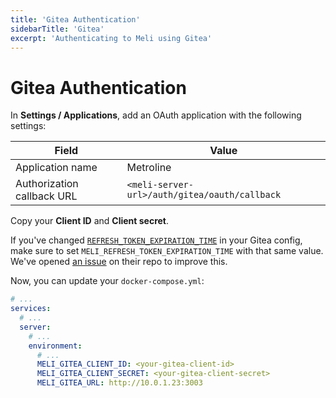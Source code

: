 ```yaml
---
title: 'Gitea Authentication'
sidebarTitle: 'Gitea'
excerpt: 'Authenticating to Meli using Gitea'
---
```


# Gitea Authentication

In **Settings / Applications**, add an OAuth application with the following settings:

| Field | Value |
| ---- | ---- |
| Application name   | Metroline | 
| Authorization callback URL | `<meli-server-url>/auth/gitea/oauth/callback` |

Copy your **Client ID** and **Client secret**.

<div class="blockquote" data-props='{ "mod": "info" }'>

If you've changed [`REFRESH_TOKEN_EXPIRATION_TIME`](https://docs.gitea.io/en-us/config-cheat-sheet/#oauth2-oauth2) in your Gitea config, make sure to set `MELI_REFRESH_TOKEN_EXPIRATION_TIME` with that same value. We've opened [an issue](https://github.com/go-gitea/gitea/issues/12641) on their repo to improve this.

</div>

Now, you can update your `docker-compose.yml`:

<div class="code-group">

```yaml
# ...
services:
  # ...
  server:
    # ...
    environment:
      # ...
      MELI_GITEA_CLIENT_ID: <your-gitea-client-id>
      MELI_GITEA_CLIENT_SECRET: <your-gitea-client-secret>
      MELI_GITEA_URL: http://10.0.1.23:3003
```

</div>
